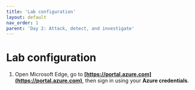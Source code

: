 ```yaml
---
title: 'Lab configuration'
layout: default
nav_order: 1
parent: 'Day 2: Attack, detect, and investigate'
---
```


# Lab configuration

1. Open Microsoft Edge, go to **[https://portal.azure.com](https://portal.azure.com)**, then sign in using your **Azure credentials**.
